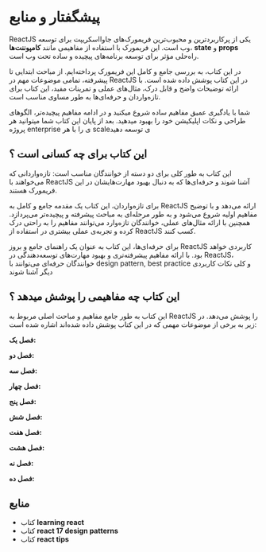 # پیشگفتار و منابع

ReactJS یکی از پرکاربردترین و محبوب‌ترین فریمورک‌های جاوااسکریپت برای توسعه وب است. این فریمورک با استفاده از مفاهیمی مانند **کامپوننت‌ها**، **state** و **props**  راه‌حلی مؤثر برای توسعه برنامه‌های پیچیده و ساده تحت وب است.

در این کتاب، به بررسی جامع و کامل این فریمورک پرداخته‌ایم. از مباحث ابتدایی تا پیشرفته، تمامی موضوعات مهم در ReactJS در این کتاب پوشش داده شده است. با ارائه توضیحات واضح و قابل درک، مثال‌های عملی و تمرینات مفید، این کتاب برای تازه‌واردان و حرفه‌ای‌ها به طور مساوی مناسب است.

شما با یادگیری عمیق مفاهیم ساده شروع میکنید و در ادامه مفاهیم پیچیده‌تر، الگوهای طراحی و نکات اپلیکیشن خود را بهبود میدهید. بعد از پایان این کتاب شما میتوانید هر پروژه enterprise ی را با هر scaleی توسعه دهید

## این کتاب برای چه کسانی است ؟

این کتاب به طور کلی برای دو دسته از خوانندگان مناسب است: تازه‌واردانی که می‌خواهند با ReactJS آشنا شوند و حرفه‌ای‌ها که به دنبال بهبود مهارت‌هایشان در این فریمورک هستند.

برای تازه‌واردان، این کتاب یک مقدمه جامع و کامل به ReactJS ارائه می‌دهد و با توضیح مفاهیم اولیه شروع می‌شود و به طور مرحله‌ای به مباحث پیشرفته و پیچیده‌تر می‌پردازد. همچنین با ارائه مثال‌های عملی، خوانندگان تازه‌وارد می‌توانند مفاهیم را به راحتی درک کرده و تجربه‌ی عملی بیشتری در استفاده از ReactJS کسب کنند.

برای حرفه‌ای‌ها، این کتاب به عنوان یک راهنمای جامع و بروز ReactJS کاربردی خواهد بود. با ارائه مفاهیم پیشرفته‌تری و بهبود مهارت‌های توسعه‌دهندگی در ReactJS، خوانندگان حرفه‌ای می‌توانند با design pattern, best practice و کلی نکات کاربردی دیگر آشنا شوند



## این کتاب چه مفاهیمی را پوشش میدهد ؟

این کتاب به طور جامع مفاهیم و مباحث اصلی مربوط به ReactJS را پوشش می‌دهد. در زیر به برخی از موضوعات مهمی که در این کتاب پوشش داده شده‌اند اشاره شده است:

**فصل یک:**

**فصل دو:**

**فصل سه:**

**فصل چهار:**

**فصل پنج:**

**فصل شش:**

**فصل هفت:**

**فصل هشت:**

**فصل نه:**

**فصل ده:**



## منابع

- کتاب **learning react** 
- کتاب **react 17 design patterns**
- کتاب **react tips**

